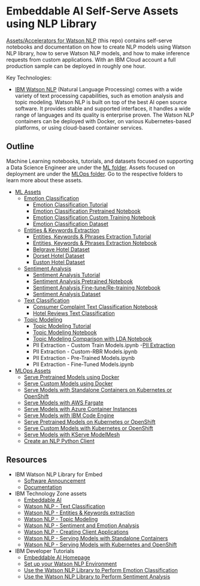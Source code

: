 # Embeddable AI Self-Serve Assets using NLP Library

[Assets/Accelerators for Watson NLP](https://github.com/ibm-build-lab/Watson-NLP) (this repo) contains self-serve notebooks and documentation on how to create NLP models using Watson NLP library, how to serve Watson NLP models, and how to make inference requests from custom applications. With an IBM Cloud account a full production sample can be deployed in roughly one hour.

Key Technologies:

- [IBM Watson NLP](https://www.ibm.com/docs/en/watson-libraries?topic=watson-natural-language-processing-library-embed-home) (Natural Language Processing) comes with a wide variety of text processing capabilities, such as emotion analysis and topic modeling. Watson NLP is built on top of the best AI open source software. It provides stable and supported interfaces, it handles a wide range of languages and its quality is enterprise proven. The Watson NLP containers can be deployed with Docker, on various Kubernetes-based platforms, or using cloud-based container services.

## Outline

Machine Learning notebooks, tutorials, and datasets focused on supporting a Data Science Engineer are under the [ML folder](ML/). Assets focused on deployment are under the [MLOps folder](MLOps/). Go to the respective folders to learn more about these assets.

- [ML Assets](ML/)
  - [Emotion Classification](ML/Emotion-Classification/)
    - [Emotion Classification Tutorial](https://developer.ibm.com/tutorials/use-the-watson-nlp-library-to-perform-emotion-classification/)
    - [Emotion Classification Pretrained Notebook](ML/Emotion-Classification/Emotion%20Classification%20-%20Pre-Trained%20Models.ipynb)
    - [Emotion Classification Custom Training Notebook](ML/Emotion-Classification/Emotion%20Classification%20-%20Custom%20Model%20Training.ipynb)
    - [Emotion Classification Dataset](ML/Emotion-Classification/emotion-tweets.csv)
  - [Entities & Keywords Extraction](ML/ML/Entities-Keywords-Extraction/)
    - [Entities, Keywords & Phrases Extraction Tutorial](ML/Entities-Keywords-Extraction/Entities-extraction-tutorial.md)
    - [Entities, Keywords & Phrases Extraction Notebook](ML/Entities-Keywords-Extraction/Hotel%20Reviews%20Analysis%20-%20Entities%20and%20Keywords.ipynb)
    - [Belgrave Hotel Dataset](ML/Entities-Keywords-Extraction/uk_england_london_belgrave_hotel.csv)
    - [Dorset Hotel Dataset](ML/Entities-Keywords-Extraction/uk_england_london_dorset_square.csv)
    - [Euston Hotel Dataset](ML/Entities-Keywords-Extraction/uk_england_london_euston_square_hotel.csv)
  - [Sentiment Analysis](ML/Sentiment-Analysis/)
    - [Sentiment Analysis Tutorial](https://developer.ibm.com/tutorials/use-the-watson-core-nlp-library-to-perform-sentiment-analysis/)
    - [Sentiment Analysis Pretrained Notebook](ML/Sentiment-Analysis/Sentiment%20Analysis%20-%20Pre-Trained%20models.ipynb)
    - [Sentiment Analysis Fine-tune/Re-training Notebook](ML/Sentiment-Analysis/Sentiment%20Analysis%20-%20Model%20Training.ipynb)
    - [Sentiment Analysis Dataset](ML/Sentiment-Analysis/movies_small.csv)
  - [Text Classification](ML/Text-Classification)
    - [Consumer Complaint Text Classification Notebook](ML/Text-Classification/Consumer%20complaints%20Classification.ipynb)
    - [Hotel Reviews Text Classification](ML/Text-Classification/Hotel%20Reviews%20Classification.ipynb)
  - [Topic Modeling](ML/Topic-Modeling)
    - [Topic Modeling Tutorial](ML/Topic-Modeling/Topic%20Modeling%20using%20Watson%20NLP.pdf)
    - [Topic Modeling Notebook](ML/Topic-Modeling/Complaint%20Data%20Topic%20Modeling.ipynb)
    - [Topic Modeling Comparison with LDA Notebook](ML/Topic-Modeling/Complaint%20Data%20Topic%20Modeling%20-%20Compare%20With%20LDA.ipynb)
    - PII Extraction - Custom Train Models.ipynb
   -[PII Extraction](ML/PII-Extraction)
    - PII Extraction - Custom-RBR Models.ipynb
    - PII Extraction - Pre-Trained Models.ipynb
    - PII Extraction - Fine-Tuned Models.ipynb
- [MLOps Assets](MLOps/)
  - [Serve Pretrained Models using Docker](MLOps/Watson-NLP-Container)
  - [Serve Custom Models using Docker](MLOps/Watson-NLP-Custom-Model-Container)
  - [Serve Models with Standalone Containers on Kubernetes or OpenShift](MLOps/Watson-NLP-Container-k8)
  - [Serve Models with AWS Fargate](MLOps/Deploy-to-AWS-Fargate)
  - [Serve Models with Azure Container Instances](MLOps/Deploy-to-Azure-Container-Instances)
  - [Serve Models with IBM Code Engine](MLOps/Deploy-to-Code-Engine)
  - [Serve Pretrained Models on Kubernetes or OpenShift](MLOps/Init-Container)
  - [Serve Custom Models with Kubernetes or OpenShift](MLOps/custom-model-k8s)
  - [Serve Models with KServe ModelMesh](MLOps/Deploy-to-KServe-ModelMesh-Serving)
  - [Create an NLP Python Client](MLOps/Dash-App-gRPC-Client)

## Resources

- IBM Watson NLP Library for Embed
  - [Software Announcement](https://www.ibm.com/common/ssi/ShowDoc.wss?docURL=/common/ssi/rep_ca/1/897/ENUS222-291/index.html&lang=en&request_locale=en)
  - [Documentation](https://www.ibm.com/docs/en/watson-libraries?topic=watson-natural-language-processing-library-embed-home)
- IBM Technology Zone assets
  - [Embeddable AI](https://techzone.ibm.com/collection/embedded-ai)
  - [Watson NLP - Text Classification](https://techzone.ibm.com/collection/watson-nlp-text-classification)
  - [Watson NLP - Entities & Keywords extraction](https://techzone.ibm.com/collection/watson-nlp-entities-keywords-extraction)
  - [Watson NLP - Topic Modeling](https://techzone.ibm.com/collection/watson-nlp-topic-modeling)
  - [Watson NLP - Sentiment and Emotion Analysis](https://techzone.ibm.com/collection/watson-core-nlp)
  - [Watson NLP - Creating Client Applications](https://techzone.ibm.com/collection/watson-nlp-creating-client-applications)
  - [Watson NLP - Serving Models with Standalone Containers](https://techzone.ibm.com/collection/watson-nlp-serving-models-with-standalone-containers)
  - [Watson NLP - Serving Models with Kubernetes and OpenShift](https://techzone.ibm.com/collection/watson-nlp-serving-nlp-models)
- IBM Developer Tutorials
  - [Embeddable AI Homepage](https://developer.ibm.com/technologies/embeddable-ai/)
  - [Set up your Watson NLP Environment](https://developer.ibm.com/tutorials/set-up-your-ibm-watson-libraries-environment/)
  - [Use the Watson NLP Library to Perform Emotion Classification](https://developer.ibm.com/tutorials/use-the-watson-nlp-library-to-perform-emotion-classification/)
  - [Use the Watson NLP Library to Perform Sentiment Analysis](https://developer.ibm.com/tutorials/use-the-watson-core-nlp-library-to-perform-sentiment-analysis/)

